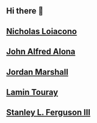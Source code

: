 ## Hi there 👋

<!--

**Here are some ideas to get you started:**

🙋‍♀️ A short introduction - what is your organization all about?
🌈 Contribution guidelines - how can the community get involved?
👩‍💻 Useful resources - where can the community find your docs? Is there anything else the community should know?
🍿 Fun facts - what does your team eat for breakfast?
🧙 Remember, you can do mighty things with the power of [Markdown](https://docs.github.com/github/writing-on-github/getting-started-with-writing-and-formatting-on-github/basic-writing-and-formatting-syntax)
-->

## [Nicholas Loiacono](https://github.com/NicholasLoiacono)
## [John Alfred Alona](https://github.com/redalona)
## [Jordan Marshall](https://github.com/Jmarshall25)
## [Lamin Touray](https://github.com/Mola2ray)
## [Stanley L. Ferguson III](https://github.com/Sfergy3)
